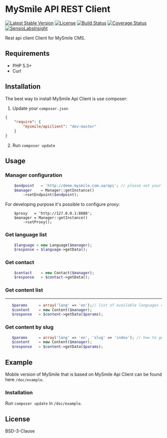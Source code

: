 MySmile API REST Client
=======================

[![Latest Stable Version](https://poser.pugx.org/mysmile/apiclient/v/stable.svg)](https://packagist.org/packages/mysmile/apiclient)
[![License](https://poser.pugx.org/mysmile/apiclient/license.svg)](https://packagist.org/packages/mysmile/apiclient)
[![Build Status](https://travis-ci.org/MySmile/api-client-php.svg)](https://travis-ci.org/MySmile/api-client-php)
[![Coverage Status](https://coveralls.io/repos/MySmile/api-client-php/badge.png)](https://coveralls.io/r/MySmile/api-client-php)
[![SensioLabsInsight](https://insight.sensiolabs.com/projects/2f1a7b84-3a25-4d0f-917c-31bc847a8be1/mini.png)](https://insight.sensiolabs.com/projects/2f1a7b84-3a25-4d0f-917c-31bc847a8be1)

Rest api client Client for MySmile CMS.

Requirements
------------
* PHP 5.3+
* Curl

Installation
------------
The best way to install MySmile Api Client is use composer:

1. Update your `composer.json`

```json
{
    "require": {
        "mysmile/apiclient": "dev-master"
    }
}
```

2. Run `composer update`

Usage
-----

### Manager configuration
``` php
    $endpoint   = 'http://demo.mysmile.com.ua/api'; // please set your endpoint instead of demo
    $manager    = Manager::getInstance()
        ->setEndpoint($endpoint);
```  

For developing purpose it's possible to configure proxy:
```
    $proxy   = 'http://127.0.0.1:8888';
    $manager = Manager::getInstance()
        ->setProxy();
```

### Get language list
``` php
    $language = new Language($manager);
    $response = $language->getData();
``` 

### Get contact
``` php
    $contact    = new Contact($manager);
    $response   = $contact->getData();
``` 

### Get content list
--------------------
``` php
   $params     = array('lang' => 'en');// list of available languages can be get using Language Resource 
   $content    = new Content($manager);
   $response   = $content->getData($params);
``` 

### Get content by slug 
``` php
   $params     = array('lang' => 'en', 'slug' => 'index'); // how to get list of available slugs is presented in the example above
   $content    = new Content($manager);
   $response   = $content->getData($params);
``` 

Example
-------
Mobile version of MySmile that is based on MySmile Api Client can be found here ``/doc/example``.

### Installation
Run ``composer update`` in ``/doc/example``.

License
-------
BSD-3-Clause
